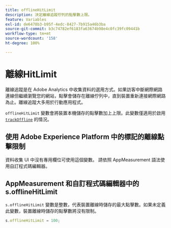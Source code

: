 ```yaml
---
title: offlineHitLimit
description: 決定離線追蹤佇列的點擊數上限。
feature: Variables
exl-id: de6478b3-b95f-4edc-8427-7b915a46b3ba
source-git-commit: b3c74782ef6183fa63674b98e4c0fc39fc09441b
workflow-type: tm+mt
source-wordcount: '158'
ht-degree: 100%

---
```


# 離線HitLimit

離線追蹤是在 Adobe Analytics 中收集資料的選用方式。如果訪客中斷網際網路連線但繼續瀏覽您的網站，點擊會儲存在離線佇列中，直到裝置重新連接網際網路為止。離線追蹤大多用於行動應用程式。

`offlineHitLimit` 變數會將裝置本機儲存的點擊數加上上限。此變數僅適用於啟用 [`trackOffline`](trackoffline.md) 的情況。

## 使用 Adobe Experience Platform 中的標記的離線點擊限制

資料收集 UI 中沒有專用欄位可使用這個變數。 請依照 AppMeasurement 語法使用自訂程式碼編輯器。

## AppMeasurement 和自訂程式碼編輯器中的 s.offlineHitLimit

`s.offlineHitLimit` 變數是整數，代表裝置離線時儲存的最大點擊數。如果未定義此變數，裝置離線時儲存的點擊數將沒有限制。

```js
s.offlineHitLimit = 100;
```
